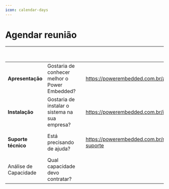 ```yaml
---
icon: calendar-days
---
```


# Agendar reunião

<table data-view="cards"><thead><tr><th></th><th></th><th data-hidden></th><th data-hidden data-type="content-ref"></th><th data-hidden data-card-cover data-type="image">Cover image</th><th data-hidden data-type="content-ref"></th></tr></thead><tbody><tr><td><strong>Apresentação</strong></td><td>Gostaria de conhecer melhor o Power Embedded?</td><td></td><td><a href="https://powerembedded.com.br/apresentacao">https://powerembedded.com.br/apresentacao</a></td><td><a href="../.gitbook/assets/Design sem nome (41) (1).png">Design sem nome (41) (1).png</a></td><td></td></tr><tr><td><strong>Instalação</strong></td><td>Gostaria de instalar o sistema na sua empresa?</td><td></td><td><a href="https://powerembedded.com.br/instalacao">https://powerembedded.com.br/instalacao</a></td><td><a href="../.gitbook/assets/Design sem nome (42) (1).png">Design sem nome (42) (1).png</a></td><td></td></tr><tr><td><strong>Suporte técnico</strong></td><td>Está precisando de ajuda?</td><td></td><td><a href="https://powerembedded.com.br/reuniao-suporte">https://powerembedded.com.br/reuniao-suporte</a></td><td><a href="../.gitbook/assets/Design sem nome (43).png">Design sem nome (43).png</a></td><td></td></tr><tr><td>Análise de Capacidade</td><td>Qual capacidade devo contratar?</td><td></td><td></td><td><a href="../.gitbook/assets/Group 52.png">Group 52.png</a></td><td><a href="https://meetings.hubspot.com/rafael-mendonca1/analise-de-capacidade">https://meetings.hubspot.com/rafael-mendonca1/analise-de-capacidade</a></td></tr></tbody></table>

